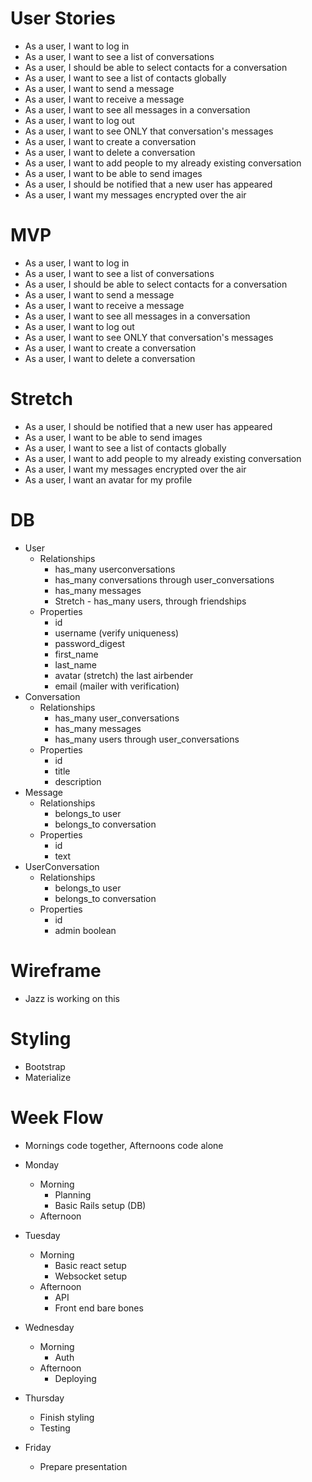 # User Stories
- As a user, I want to log in
- As a user, I want to see a list of conversations
- As a user, I should be able to select contacts for a conversation
- As a user, I want to see a list of contacts globally
- As a user, I want to send a message
- As a user, I want to receive a message
- As a user, I want to see all messages in a conversation
- As a user, I want to log out
- As a user, I want to see ONLY that conversation's messages
- As a user, I want to create a conversation
- As a user, I want to delete a conversation
- As a user, I want to add people to my already existing conversation
- As a user, I want to be able to send images
- As a user, I should be notified that a new user has appeared
- As a user, I want my messages encrypted over the air

# MVP
- As a user, I want to log in
- As a user, I want to see a list of conversations
- As a user, I should be able to select contacts for a conversation
- As a user, I want to send a message
- As a user, I want to receive a message
- As a user, I want to see all messages in a conversation
- As a user, I want to log out
- As a user, I want to see ONLY that conversation's messages
- As a user, I want to create a conversation
- As a user, I want to delete a conversation

# Stretch
- As a user, I should be notified that a new user has appeared
- As a user, I want to be able to send images
- As a user, I want to see a list of contacts globally
- As a user, I want to add people to my already existing conversation
- As a user, I want my messages encrypted over the air
- As a user, I want an avatar for my profile

# DB
- User 
    - Relationships
        - has_many userconversations
        - has_many conversations through user_conversations
        - has_many messages
        - Stretch - has_many users, through friendships
    - Properties
        - id
        - username (verify uniqueness)
        - password_digest
        - first_name
        - last_name
        - avatar (stretch) the last airbender
        - email (mailer with verification)
- Conversation
    - Relationships
        - has_many user_conversations
        - has_many messages
        - has_many users through user_conversations
    - Properties
        - id
        - title
        - description
- Message
    - Relationships
        - belongs_to user
        - belongs_to conversation
    - Properties
        - id
        - text
- UserConversation
    - Relationships
        - belongs_to user
        - belongs_to conversation
    - Properties
        - id
        - admin boolean

# Wireframe

- Jazz is working on this

# Styling

- Bootstrap
- Materialize

# Week Flow

- Mornings code together, Afternoons code alone

- Monday
    - Morning
        - Planning
        - Basic Rails setup (DB)
    - Afternoon
- Tuesday
    - Morning
        - Basic react setup
        - Websocket setup
    - Afternoon
        - API
        - Front end bare bones
- Wednesday
    - Morning
        - Auth
    - Afternoon
        - Deploying
- Thursday
    - Finish styling
    - Testing
- Friday
    - Prepare presentation
